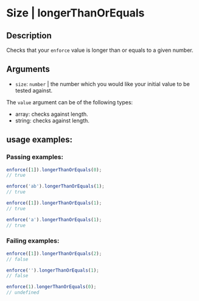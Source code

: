 # Size | longerThanOrEquals

## Description
Checks that your `enforce` value is longer than or equals to a given number.

## Arguments
* `size`: `number` | the number which you would like your initial value to be tested against.

The `value` argument can be of the following types:
* array: checks against length.
* string: checks against length.

## usage examples:

### Passing examples:
```js
enforce([1]).longerThanOrEquals(0);
// true
```

```js
enforce('ab').longerThanOrEquals(1);
// true
```

```js
enforce([1]).longerThanOrEquals(1);
// true
```

```js
enforce('a').longerThanOrEquals(1);
// true
```

### Failing examples:
```js
enforce([1]).longerThanOrEquals(2);
// false
```

```js
enforce('').longerThanOrEquals(1);
// false
```

```js
enforce(1).longerThanOrEquals(0);
// undefined
```